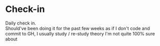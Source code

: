 # Check-in
Daily check in.  
Should've been doing it for the past few weeks as if I don't code and commit to GH, I usually study / re-study theory I'm not quite 100% sure about
